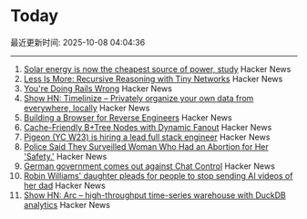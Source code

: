 # Today

最近更新时间: 2025-10-08 04:04:36

--- 
1. [Solar energy is now the cheapest source of power, study](https://www.surrey.ac.uk/news/solar-energy-now-worlds-cheapest-source-power-surrey-study-finds) Hacker News
2. [Less Is More: Recursive Reasoning with Tiny Networks](https://arxiv.org/abs/2510.04871) Hacker News
3. [You're Doing Rails Wrong](https://www.bananacurvingmachine.com/articles/you-re-doing-rails-wrong) Hacker News
4. [Show HN: Timelinize – Privately organize your own data from everywhere, locally](https://timelinize.com) Hacker News
5. [Building a Browser for Reverse Engineers](https://nullpt.rs/reverse-engineering-browser) Hacker News
6. [Cache-Friendly B+Tree Nodes with Dynamic Fanout](https://jacobsherin.com/posts/2025-08-18-bplustree-struct-hack/) Hacker News
7. [Pigeon (YC W23) is hiring a lead full stack engineer](https://www.ycombinator.com/companies/pigeon/jobs/sjuJOg3-lead-full-stack-software-engineer-remote-us) Hacker News
8. [Police Said They Surveilled Woman Who Had an Abortion for Her 'Safety.'](https://www.404media.co/police-said-they-surveilled-woman-who-had-an-abortion-for-her-safety-court-records-show-they-considered-charging-her-with-a-crime/) Hacker News
9. [German government comes out against Chat Control](https://xcancel.com/paddi_hansen/status/1975595307800142205) Hacker News
10. [Robin Williams' daughter pleads for people to stop sending AI videos of her dad](https://www.bbc.co.uk/news/articles/c0r0erqk18jo) Hacker News
11. [Show HN: Arc – high-throughput time-series warehouse with DuckDB analytics](https://github.com/Basekick-Labs/arc) Hacker News
